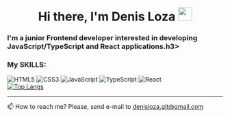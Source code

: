 <h1 align="center">Hi there, I'm Denis Loza
<img src="https://github.com/blackcater/blackcater/raw/main/images/Hi.gif" height="32"/></h1>
<h3>I'm a junior Frontend developer interested in developing JavaScript/TypeScript and React applications.h3>
<h3>My SKILLS:</h3>

![HTML5](https://img.shields.io/badge/html5-%23E34F26.svg?style=for-the-badge&logo=html5&logoColor=white)
![CSS3](https://img.shields.io/badge/css3-%231572B6.svg?style=for-the-badge&logo=css3&logoColor=white)
![JavaScript](https://img.shields.io/badge/javascript-%23323330.svg?style=for-the-badge&logo=javascript&logoColor=%23F7DF1E)
![TypeScript](https://img.shields.io/badge/typescript-%23007ACC.svg?style=for-the-badge&logo=typescript&logoColor=white)
![React](https://img.shields.io/badge/react-%2320232a.svg?style=for-the-badge&logo=react&logoColor=%2361DAFB)
</br>
[![Top Langs](https://github-readme-stats.vercel.app/api/top-langs/?username=DenisLoza&layout=compact)](https://github.com/anuraghazra/github-readme-stats)
</br>
***
📫 How to reach me? Please, send e-mail to denisloza.git@gmail.com
